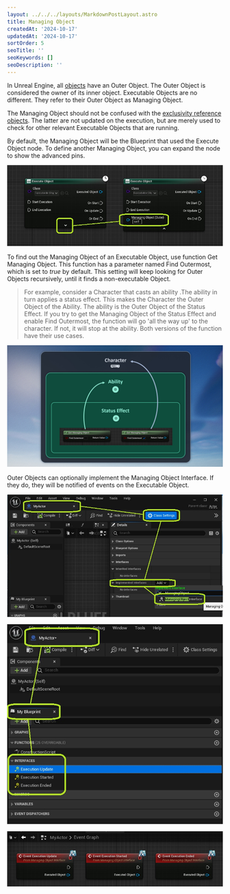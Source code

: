 ```yaml
---
layout: ../../../layouts/MarkdownPostLayout.astro
title: Managing Object
createdAt: '2024-10-17'
updatedAt: '2024-10-17'
sortOrder: 5
seoTitle: ''
seoKeywords: []
seoDescription: ''
---
```


In Unreal Engine, all <a href="https://dev.epicgames.com/documentation/en-us/unreal-engine/objects-in-unreal-engine" target="_blank">objects</a> have an Outer Object. The Outer Object is considered the owner of its inner object. Executable Objects are no different. They refer to their Outer Object as Managing Object.

The Managing Object should not be confused with the [exclusivity reference objects](/executable-objects/2-tutorials/06-exclusivity). The latter are not updated on the execution, but are merely used to check for other relevant Executable Objects that are running.

By default, the Managing Object will be the Blueprint that used the <span class="function">Execute Object</span> node. To define another Managing Object, you can expand the node to show the advanced pins.

![](../../../assets/executable-objects/ExposeOuterObject-large.jpg)

To find out the Managing Object of an Executable Object, use function <span class="function">Get Managing Object</span>. This function has a parameter named <span class="function">Find Outermost</span>, which is set to *true* by default. This setting will keep looking for Outer Objects recursively, until it finds a non-executable Object.

> For example, consider a Character that casts an ability .The ability in turn applies a status effect. This makes the Character the Outer Object of the Ability. The ability is the Outer Object of the Status Effect. If you try to get the Managing Object of the Status Effect and enable Find Outermost, the function will go 'all the way up' to the character. If not, it will stop at the ability. Both versions of the function have their use cases.

![](../../../assets/executable-objects/Outermost-large.jpg)

Outer Objects can optionally implement the <span class="object">Managing Object Interface</span>. If they do, they will be notified of events on the Executable Object.

![](../../../assets/executable-objects/ImplInterface-large.jpg)

![](../../../assets/executable-objects/InterfaceFunctionsNaw-large.jpg)

![](../../../assets/executable-objects/InterfaceFunctionsNaw2-large.jpg)